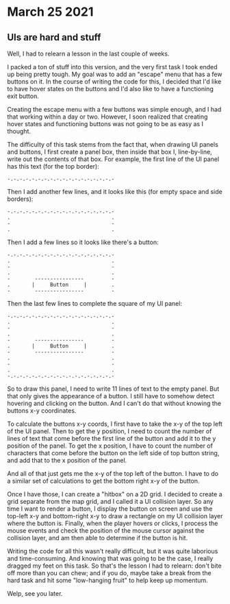 # March 25 2021
## UIs are hard and stuff

Well, I had to relearn a lesson in the last couple of weeks.

I packed a ton of stuff into this version, and the very first task I took ended up being pretty tough. My goal was to add an "escape" menu that has a few buttons on it. In the course of writing the code for this, I decided that I'd like to have hover states on the buttons and I'd also like to have a functioning exit button.

Creating the escape menu with a few buttons was simple enough, and I had that working within a day or two. However, I soon realized that creating hover states and functioning buttons was not going to be as easy as I thought.

The difficulty of this task stems from the fact that, when drawing UI panels and buttons, I first create a panel box, then inside that box I, line-by-line, write out the contents of that box. For example, the first line of the UI panel has this text (for the top border):

```
-.-.-.-.-.-.-.-.-.-.-.-.-.-.-.-.-.-
```

Then I add another few lines, and it looks like this (for empty space and side borders):

```
-.-.-.-.-.-.-.-.-.-.-.-.-.-.-.-.-.-
.                                 .
-                                 -
.                                 .
```

Then I add a few lines so it looks like there's a button:

```
-.-.-.-.-.-.-.-.-.-.-.-.-.-.-.-.-.-
.                                 .
-                                 -
.                                 .
-        ----------------         -
.       |     Button     |        .
-        ----------------         -
```

Then the last few lines to complete the square of my UI panel:

```
-.-.-.-.-.-.-.-.-.-.-.-.-.-.-.-.-.-
.                                 .
-                                 -
.                                 .
-        ----------------         -
.       |     Button     |        .
-        ----------------         -
.                                 .
-                                 -
.                                 .
-.-.-.-.-.-.-.-.-.-.-.-.-.-.-.-.-.-
```

So to draw this panel, I need to write 11 lines of text to the empty panel. But that only gives the appearance of a button. I still have to somehow detect hovering and clicking on the button. And I can't do that without knowing the buttons x-y coordinates. 

To calculate the buttons x-y coords, I first have to take the x-y of the top left of the UI panel. Then to get the y position, I need to count the number of lines of text that come before the first line of the button and add it to the y position of the panel. To get the x position, I have to count the number of characters that come before the button on the left side of top button string, and add that to the x position of the panel.

And all of that just gets me the x-y of the top left of the button. I have to do a similar set of calculations to get the bottom right x-y of the button.

Once I have those, I can create a "hitbox" on a 2D grid. I decided to create a grid separate from the map grid, and I called it a UI collision layer. So any time I want to render a button, I display the button on screen and use the top-left x-y and bottom-right x-y to draw a rectangle on my UI collision layer where the button is. Finally, when the player hovers or clicks, I process the mouse events and check the position of the mouse cursor against the collision layer, and am then able to determine if the button is hit.

Writing the code for all this wasn't really difficult, but it was quite laborious and time-consuming. And knowing that was going to be the case, I really dragged my feet on this task. So that's the lesson I had to relearn: don't bite off more than you can chew; and if you do, maybe take a break from the hard task and hit some "low-hanging fruit" to help keep up momentum.

Welp, see you later.